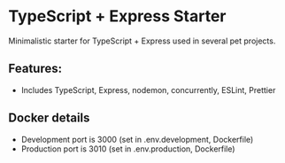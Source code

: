 # TypeScript + Express Starter

Minimalistic starter for TypeScript + Express used in several pet projects.

## Features:

- Includes TypeScript, Express, nodemon, concurrently, ESLint, Prettier

## Docker details

- Development port is 3000 (set in .env.development, Dockerfile)
- Production port is 3010 (set in .env.production, Dockerfile)
